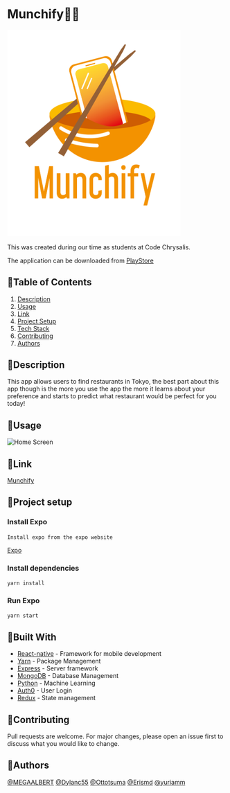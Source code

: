 # Munchify:cook:
<!-- ![logo](assets/logo_bowl.png) -->
<img src="./assets/logo_bowl.png" width="400" alt="Logo">

This was created during our time as students at Code Chrysalis.

The application can be downloaded from [PlayStore](https://play.google.com/store/apps/details?id=com.ottotsuma.restaurantnativeapp)

## :ramen:Table of Contents

1.  [Description](#-description) 
1.  [Usage](#-usage)
1.  [Link](#dumpling-link)
1.  [Project Setup](#-project-setup)
1.  [Tech Stack](#-built-with)
1.  [Contributing](#-contributing)
1.  [Authors](#-authors)

## :burrito:Description
This app allows users to find restaurants in Tokyo, the best part about this app though is the more you use the app the more it learns about your preference and starts to predict what restaurant would be perfect for you today!   

## :pizza:Usage

![Home Screen](https://user-images.githubusercontent.com/59043522/93848916-dea74280-fc78-11ea-9464-c8bf668ed2a6.gif)

## :dumpling:Link
[Munchify](https://play.google.com/store/apps/details?id=com.ottotsuma.restaurantnativeapp)


## :sushi:Project setup

### Install Expo
```
Install expo from the expo website 
```
[Expo](https://expo.io/)

### Install dependencies
```
yarn install
```

### Run Expo
```
yarn start
```

## :beers:Built With

- [React-native](http://www.https://vuejs.org/) - Framework for mobile development
- [Yarn](https://yarnpkg.com/) - Package Management
- [Express](https://expressjs.com/) - Server framework
- [MongoDB](https://www.mongodb.com/) - Database Management
- [Python](https://www.python.org/) - Machine Learning
- [Auth0](https://auth0.com/) - User Login
- [Redux](https://redux.js.org/) - State management

## :dango:Contributing

Pull requests are welcome. For major changes, please open an issue first to discuss what you would like to change.

## :chocolate_bar:Authors
[@MEGAALBERT](https://github.com/MEGAALBERT) [@Dylanc55](https://github.com/Dylanc55) [@Ottotsuma](https://github.com/ottotsuma) [@Erismd](https://github.com/Erismd) [@yuriamm](https://github.com/yuriamm)
